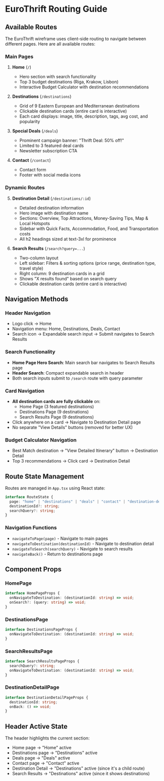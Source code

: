 # EuroThrift Routing Guide

## Available Routes

The EuroThrift wireframe uses client-side routing to navigate between different pages. Here are all available routes:

### Main Pages

1. **Home** (`/`)
   - Hero section with search functionality
   - Top 3 budget destinations (Riga, Krakow, Lisbon)
   - Interactive Budget Calculator with destination recommendations

2. **Destinations** (`/destinations`)
   - Grid of 9 Eastern European and Mediterranean destinations
   - Clickable destination cards (entire card is interactive)
   - Each card displays: image, title, description, tags, avg cost, and popularity

3. **Special Deals** (`/deals`)
   - Prominent campaign banner: "Thrift Deal: 50% off!"
   - Limited to 3 featured deal cards
   - Newsletter subscription CTA

4. **Contact** (`/contact`)
   - Contact form
   - Footer with social media icons

### Dynamic Routes

5. **Destination Detail** (`/destinations/:id`)
   - Detailed destination information
   - Hero image with destination name
   - Sections: Overview, Top Attractions, Money-Saving Tips, Map & Local Hotspots
   - Sidebar with Quick Facts, Accommodation, Food, and Transportation costs
   - All h2 headings sized at text-3xl for prominence

6. **Search Results** (`/search?query=...`)
   - Two-column layout
   - Left sidebar: Filters & sorting options (price range, destination type, travel style)
   - Right column: 9 destination cards in a grid
   - Shows "X results found" based on search query
   - Clickable destination cards (entire card is interactive)

## Navigation Methods

### Header Navigation
- Logo click → Home
- Navigation menu: Home, Destinations, Deals, Contact
- Search icon → Expandable search input → Submit navigates to Search Results

### Search Functionality
- **Home Page Hero Search**: Main search bar navigates to Search Results page
- **Header Search**: Compact expandable search in header
- Both search inputs submit to `/search` route with query parameter

### Card Navigation
- **All destination cards are fully clickable** on:
  - Home Page (3 featured destinations)
  - Destinations Page (9 destinations)
  - Search Results Page (9 destinations)
- Click anywhere on a card → Navigate to Destination Detail page
- No separate "View Details" buttons (removed for better UX)

### Budget Calculator Navigation
- Best Match destination → "View Detailed Itinerary" button → Destination Detail
- Top 3 recommendations → Click card → Destination Detail

## Route State Management

Routes are managed in `App.tsx` using React state:

```typescript
interface RouteState {
  page: "home" | "destinations" | "deals" | "contact" | "destination-detail" | "search";
  destinationId?: string;
  searchQuery?: string;
}
```

### Navigation Functions
- `navigateToPage(page)` - Navigate to main pages
- `navigateToDestination(destinationId)` - Navigate to destination detail
- `navigateToSearch(searchQuery)` - Navigate to search results
- `navigateBack()` - Return to destinations page

## Component Props

### HomePage
```typescript
interface HomePageProps {
  onNavigateToDestination: (destinationId: string) => void;
  onSearch?: (query: string) => void;
}
```

### DestinationsPage
```typescript
interface DestinationsPageProps {
  onNavigateToDestination: (destinationId: string) => void;
}
```

### SearchResultsPage
```typescript
interface SearchResultsPageProps {
  searchQuery?: string;
  onNavigateToDestination: (destinationId: string) => void;
}
```

### DestinationDetailPage
```typescript
interface DestinationDetailPageProps {
  destinationId: string;
  onBack: () => void;
}
```

## Header Active State

The header highlights the current section:
- Home page → "Home" active
- Destinations page → "Destinations" active
- Deals page → "Deals" active
- Contact page → "Contact" active
- Destination Detail → "Destinations" active (since it's a child route)
- Search Results → "Destinations" active (since it shows destinations)
